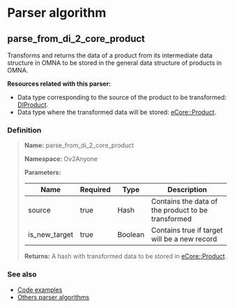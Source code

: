# Parser algorithm
 
## parse_from_di_2_core_product

Transforms and returns the data of a product from its intermediate data structure in OMNA to be stored
in the general data structure of products in OMNA.

**Resources related with this parser:**

* Data type corresponding to the source of the product to be transformed: [DIProduct](../data-types/DIProduct.md).
* Data type where the transformed data will be stored: [eCore::Product](https://cenit.io/json_data_type?f[namespace][24075][v]=eCore&f[name][24160][o]=is&f[name][24160][v]=Product).
    
### Definition

> **Name:** parse_from_di_2_core_product
> 
> **Namespace:** Ov2Anyone
>
> **Parameters:**
> 
> | Name | Required | Type | Description |
> | ---- | -------- | ---- | ----------- |
> | source | true | Hash | Contains the data of the product to be transformed |
> | is_new_target | true | Boolean | Contains true if target will be a new record |
>
> **Returns:** A hash with transformed data to be stored in [eCore::Product](https://cenit.io/json_data_type?f[namespace][24075][v]&#x3D;eCore&amp;f[name][24160][o]&#x3D;is&amp;f[name][24160][v]&#x3D;Product).

### See also
* [Code examples](https://cenit.io/algorithm?f[name][40703][o]=is&f[name][40703][v]=parse_from_di_2_core_product&f[namespace][40840][o]=starts_with&f[namespace][40840][v]=Ov2)
* [Others parser algorithms](overview?id=parse_from_di_2_core_product)
